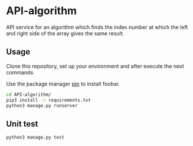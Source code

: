 # API-algorithm

API service for an algorithm which finds the index number at which the left and right side of the array gives the same result.

## Usage

Clone this repository, set up your environment and after execute the next commands

Use the package manager [pip](https://pip.pypa.io/en/stable/) to install foobar.

```bash
cd API-algorithm/
pip3 install -r requirements.txt
python3 manage.py runserver
```

## Unit test

```bash
python3 manage.py test
```
